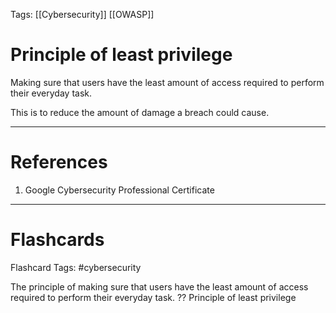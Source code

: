 Tags: [[Cybersecurity]] [[OWASP]]
# Principle of least privilege

Making sure that users have the least amount of access required to perform their everyday task.

This is to reduce the amount of damage a breach could cause.

---
# References

1. Google Cybersecurity Professional Certificate

---
# Flashcards

Flashcard Tags: #cybersecurity 

The principle of making sure that users have the least amount of access required to perform their everyday task.
??
Principle of least privilege